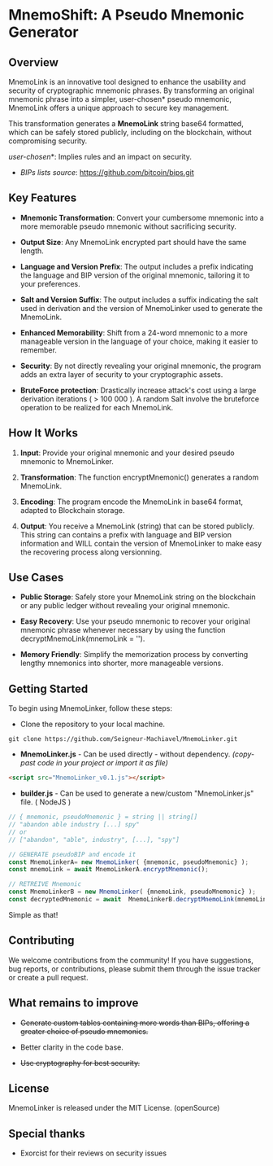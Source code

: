 # MnemoShift: A Pseudo Mnemonic Generator


## Overview

MnemoLink is an innovative tool designed to enhance the usability and security of cryptographic mnemonic phrases. By transforming an original mnemonic phrase into a simpler, user-chosen* pseudo mnemonic, MnemoLink offers a unique approach to secure key management.

This transformation generates a **MnemoLink** string base64 formatted, which can be safely stored publicly, including on the blockchain, without compromising security.

*user-chosen**: Implies rules and an impact on security.

-  *BIPs lists source*: https://github.com/bitcoin/bips.git

## Key Features

-  **Mnemonic Transformation**: Convert your cumbersome mnemonic into a more memorable pseudo mnemonic without sacrificing security.

-  **Output Size**:  Any MnemoLink encrypted part should have the same length.

-  **Language and Version Prefix**: The output includes a prefix indicating the language and BIP version of the original mnemonic, tailoring it to your preferences.

-  **Salt and Version Suffix**: The output includes a suffix indicating the salt used in derivation and the version of MnemoLinker used to generate the MnemoLink.

-  **Enhanced Memorability**: Shift from a 24-word mnemonic to a more manageable version in the language of your choice, making it easier to remember.

-  **Security**: By not directly revealing your original mnemonic, the program adds an extra layer of security to your cryptographic assets. 

-  **BruteForce protection**: Drastically increase attack's cost using a large derivation iterations ( > 100 000 ). A random Salt involve the bruteforce operation to be realized for each MnemoLink.

## How It Works

1.  **Input**: Provide your original mnemonic and your desired pseudo mnemonic to MnemoLinker.

2.  **Transformation**: The function encryptMnemonic() generates a random MnemoLink.

3.  **Encoding**: The program encode the MnemoLink in base64 format, adapted to Blockchain storage.

4.  **Output**: You receive a MnemoLink (string) that can be stored publicly. This string can contains a prefix with language and BIP version information and WILL contain the version of MnemoLinker to make easy the recovering process along versionning.

## Use Cases

-  **Public Storage**: Safely store your MnemoLink string on the blockchain or any public ledger without revealing your original mnemonic.

-  **Easy Recovery**: Use your pseudo mnemonic to recover your original mnemonic phrase whenever necessary by using the function decryptMnemoLink(mnemoLink  =  '').

-  **Memory Friendly**: Simplify the memorization process by converting lengthy mnemonics into shorter, more manageable versions.

## Getting Started

To begin using MnemoLinker, follow these steps:

- Clone the repository to your local machine.
```
git clone https://github.com/Seigneur-Machiavel/MnemoLinker.git
```

- **MnemoLinker.js** - Can be used directly - without dependency.
*(copy-past code in your project or import it as file)*
```HTML
<script src="MnemoLinker_v0.1.js"></script>
```

-  **builder.js** - Can be used to generate a new/custom "MnemoLinker.js" file. ( NodeJS )

```javascript
// { mnemonic, pseudoMnemonic } = string || string[]
// "abandon able industry [...] spy"
// or
// ["abandon", "able", industry", [...], "spy"]

// GENERATE pseudoBIP and encode it
const MnemoLinkerA= new MnemoLinker( {mnemonic, pseudoMnemonic} );
const mnemoLink = await MnemoLinkerA.encryptMnemonic();

// RETREIVE Mnemonic
const MnemoLinkerB = new MnemoLinker( {mnemoLink, pseudoMnemonic} );
const decryptedMnemonic = await  MnemoLinkerB.decryptMnemoLink(mnemoLink);
```

Simple as that!

## Contributing

We welcome contributions from the community! If you have suggestions, bug reports, or contributions, please submit them through the issue tracker or create a pull request.

## What remains to improve

- ~~Generate custom tables containing more words than BIPs, offering a greater choice of pseudo mnemonics.~~

- Better clarity in the code base.

- ~~Use cryptography for best security.~~

## License

MnemoLinker is released under the MIT License. (openSource)

## Special thanks

- Exorcist for their reviews on security issues